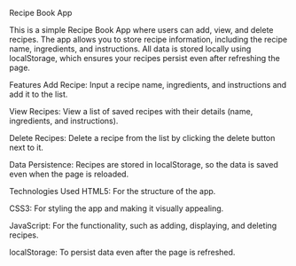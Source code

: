 Recipe Book App

This is a simple Recipe Book App where users can add, view, and delete recipes. The app allows you to store recipe information, including the recipe name, ingredients, and instructions. All data is stored locally using localStorage, which ensures your recipes persist even after refreshing the page.

Features
Add Recipe: Input a recipe name, ingredients, and instructions and add it to the list.

View Recipes: View a list of saved recipes with their details (name, ingredients, and instructions).

Delete Recipes: Delete a recipe from the list by clicking the delete button next to it.

Data Persistence: Recipes are stored in localStorage, so the data is saved even when the page is reloaded.

Technologies Used
HTML5: For the structure of the app.

CSS3: For styling the app and making it visually appealing.

JavaScript: For the functionality, such as adding, displaying, and deleting recipes.

localStorage: To persist data even after the page is refreshed.
